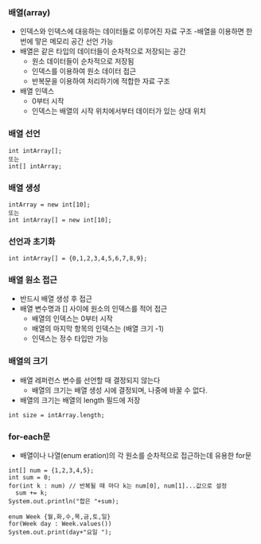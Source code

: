 ### 배열(array)
- 인덱스와 인덱스에 대응하는 데이터들로 이루어진 자료 구조
  -배열을 이용하면 한 번에 맣은 메모리 공간 선언 가능
- 배열은 같은 타입의 데이터들이 순차적으로 저장되는 공간
  - 원소 데이터들이 순차적으로 저장됨
  - 인덱스를 이용하여 원소 데이터 접근
  - 반복문을 이용하여 처리하기에 적합한 자료 구조
- 배열 인덱스
  - 0부터 시작
  - 인덱스는 배열의 시작 위치에서부터 데이터가 있는 상대 위치
  
### 배열 선언
```
int intArray[];
또는
int[] intArray;
```
### 배열 생성
```
intArray = new int[10];
또는
int intArray[] = new int[10];
```
### 선언과 초기화
```
int intArray[] = {0,1,2,3,4,5,6,7,8,9};
```
### 배열 원소 접근
- 반드시 배열 생성 후 접근
- 배열 변수명과 [] 사이에 원소의 인덱스를 적어 접근
  - 배열의 인덱스는 0부터 시작
  - 배열의 마지막 항목의 인덱스는 (배열 크기 -1)
  - 인덱스는 정수 타입만 가능

### 배열의 크기
- 배열 레퍼런스 변수를 선언할 때 결정되지 않는다
  - 배열의 크기는 배열 생성 시에 결정되며, 나중에 바꿀 수 없다.
- 배열의 크기는 배열의 length 필드에 저장
```
int size = intArray.length;
```

### for-each문
- 배열이나 나열(enum eration)의 각 원소를 순차적으로 접근하는데 유용한 for문
```
int[] num = {1,2,3,4,5};
int sum = 0;
for(int k : num) // 반복될 때 마다 k는 num[0], num[1]...값으로 설정
  sum += k;
System.out.println("합은 "+sum);
```
```
enum Week {월,화,수,목,금,토,일}
for(Week day : Week.values())
System.out.print(day+"요일 ");
```

### 
